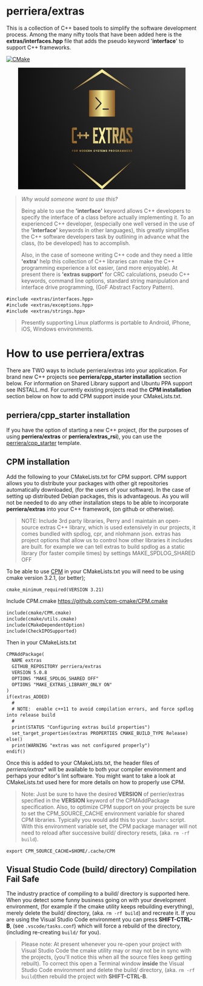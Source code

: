 #   perriera/extras
This is a collection of C++ based tools to simplify the software development process. Among the many nifty tools that have been added here is the **extras/interfaces.hpp** file that adds the pseudo keyword '**interface**' to support C++ frameworks.</br> 

[![CMake](https://github.com/mattcoding4days/extras/actions/workflows/cmake.yml/badge.svg?branch=dev)](https://github.com/mattcoding4days/extras/actions/workflows/cmake.yml)

<div align="center">
  <img width="442" height="320" src="assets/extras.png">
  <br>
</div>

> 
>*Why would someone want to use this?*
>
> Being able to use the **'interface'** keyword allows C++ developers to specify the interface of a class before actually implementing it. To an experienced C++ developer, (especially one well versed in the use of the **'interface'** keywords in other languages), this greatly simplifies the C++ software developers task by outlining in advance what the class, (to be developed) has to accomplish.
>
> Also, in the case of someone writing C++ code and they need a little **'extra'** help this collection of C++ libraries can make the C++ programming experience a lot easier, (and more enjoyable). At present there is **'extras support'** for  CRC calculations, pseudo C++ keywords, command line options, standard string manipulation and interface drive programming, (GoF Abstract Factory Pattern).
>

	#include <extras/interfaces.hpp>
	#include <extras/exceptions.hpp>
	#include <extras/strings.hpp>
	
>
> Presently supporting Linux platforms is portable to Android, iPhone, iOS, Windows environments.
>
# How to use perriera/extras
There are TWO ways to include perriera/extras into your application. For brand new C++ projects see **perriera/cpp_starter installation** section below. For information on Shared Library support and Ubuntu PPA support see INSTALL.md. For currently existing projects read the **CPM installation** section below on how to add CPM support inside your CMakeLists.txt. 

## perriera/cpp_starter installation
If you have the option of starting a new C++ project, (for the purposes of using **perriera/extras** or **perriera/extras_rsi**), you can use the [perriera/cpp_starter](https://github.com/perriera/cpp_starter) template. 

## CPM installation
Add the following to your CMakeLists.txt for CPM support. CPM support allows you to distribute your packages with other git repositories automatically downloaded, (for the users of your software). In the case of setting up distributed Debian packages, this is advantageous. As you will not be needed to do any other installation steps to be able to incorporate **perriera/extras** into your C++ framework, (on github or otherwise). 

> NOTE: Include 3rd party libraries, Perry and I maintain an open-source extras C++ library, which
	is used extensively in our projects, it comes bundled with spdlog, cpr, and nlohmann json. extras has
	project options that allow us to control how other libraries it includes are built. for example we
	can tell extras to build spdlog as a static library (for faster compile times) by settings
	MAKE_SPDLOG_SHARED OFF
	
To be able to use [CPM](https://github.com/cpm-cmake/CPM.cmake) in your CMakeLists.txt you will need to be using cmake version 3.2.1, (or better); 

	cmake_minimum_required(VERSION 3.21)

Include CPM.cmake https://github.com/cpm-cmake/CPM.cmake

	include(cmake/CPM.cmake)
	include(cmake/utils.cmake)
	include(CMakeDependentOption)
	include(CheckIPOSupported)

Then in your CMakeLists.txt

	CPMAddPackage(
	  NAME extras
	  GITHUB_REPOSITORY perriera/extras
	  VERSION 5.0.8
	  OPTIONS "MAKE_SPDLOG_SHARED OFF"
	  OPTIONS "MAKE_EXTRAS_LIBRARY_ONLY ON"
	)
	if(extras_ADDED)
	  #
	  # NOTE:  enable c++11 to avoid compilation errors, and force spdlog into release build
	  #
	  print(STATUS "Configuring extras build properties")
	  set_target_properties(extras PROPERTIES CMAKE_BUILD_TYPE Release)
	else()
	  print(WARNING "extras was not configured properly")
	endif()

Once this is added to your CMakeLists.txt, the header files of *perriera/extras** will be available to both your compiler environment and perhaps your editor's lint software. You might want to take a look at CMakeLists.txt used here for more details on how to properly use CPM. 

> Note: Just be sure to have the desired **VERSION** of perrier/extras specified in the **VERSION** keyword of the CPMAddPackage specification. Also, to optimize CPM support on your projects be sure to set the CPM_SOURCE_CACHE environment variable for shared CPM libraries. Typically you would add this to your `.bashrc` script. With this environment variable set, the CPM package manager will not need to reload after successive build/ directory resets, (aka. `rm -rf build`). 

	export CPM_SOURCE_CACHE=$HOME/.cache/CPM

## Visual Studio Code (build/ directory) Compilation Fail Safe
The industry practice of compiling to a build/ directory is supported here. When you detect some funny business going on with your development environment, (for example if the cmake utility keeps rebuilding everything), merely delete the build/ directory, (aka. `rm -rf build`) and recreate it. If you are using the Visual Studio Code environment you can press **SHIFT-CTRL-B**, (see `.vscode/tasks.conf`) which will force a rebuild of the directory, (including re-creating `build/` for you).

> Please note: At present whenever you re-open your project with Visual Studio Code the cmake utility may or may not be in sync with the projects, (you'll notice this when all the source files keep getting rebuilt). To correct this open a Terminal window **inside** the Visual Studio Code environment and delete the build/ directory, (aka. `rm -rf build`)then rebuild the project with **SHIFT-CTRL-B**.
